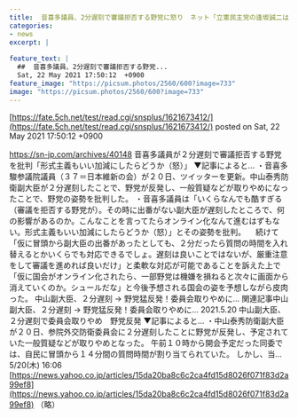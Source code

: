 ```yaml
---
title:  音喜多議員、2分遅刻で審議拒否する野党に怒り　ネット「立憲民主党の逢坂誠二は1時間遅刻したが与党は問題にしなかった 2分は駄目なのか  
categories:
- news
excerpt: |
  
feature_text: |
  ##  音喜多議員、2分遅刻で審議拒否する野党...
  Sat, 22 May 2021 17:50:12  +0900
feature_image: "https://picsum.photos/2560/600?image=733"
image: "https://picsum.photos/2560/600?image=733"
---
```


[https://fate.5ch.net/test/read.cgi/snsplus/1621673412/](https://fate.5ch.net/test/read.cgi/snsplus/1621673412/)
posted on Sat, 22 May 2021 17:50:12  +0900

<!--more-->

https://sn-jp.com/archives/40148 音喜多議員が２分遅刻で審議拒否する野党を批判「形式主義もいい加減にしたらどうか（怒）」 ▼記事によると… ・音喜多駿参議院議員（３７＝日本維新の会）が２０日、ツイッターを更新。中山泰秀防衛副大臣が２分遅刻したことで、野党が反発し、一般質疑などが取りやめになったことで、野党の姿勢を批判した。 ・音喜多議員は「いくらなんでも酷すぎる（審議を拒否する野党が）。その時に出番がない副大臣が遅刻したところで、何の影響があるのか。こんなことを言ってたらオンライン化なんて進むはずもない。形式主義もいい加減にしたらどうか（怒）」とその姿勢を批判。 　続けて「仮に冒頭から副大臣の出番があったとしても、２分だったら質問の時間を入れ替えるとかいくらでも対応できるでしょ。遅刻は良いことではないが、厳重注意をして審議を進めれば良いだけ」と柔軟な対応が可能であることを訴えた上で「仮に国会がオンライン化されたら、一部野党は機嫌を損ねると次々に画面から消えていくのか。シュールだな」と今後予想される国会の姿を予想しながら皮肉った。 中山副大臣、２分遅刻 → 野党猛反発！委員会取りやめに… 関連記事中山副大臣、２分遅刻 → 野党猛反発！委員会取りやめに… 2021.5.20 中山副大臣、２分遅刻で委員会取りやめ　野党反発 ▼記事によると… ・中山泰秀防衛副大臣が２０日、参院外交防衛委員会に２分遅刻したことに野党が反発し、予定されていた一般質疑などが取りやめとなった。 午前１０時から開会予定だった同委では、自民に冒頭から１４分間の質問時間が割り当てられていた。 しかし、当... 5/20(木) 16:06 [https://news.yahoo.co.jp/articles/15da20ba8c6c2ca4fd15d8026f071f83d2a99ef8](https://news.yahoo.co.jp/articles/15da20ba8c6c2ca4fd15d8026f071f83d2a99ef8) （略）
